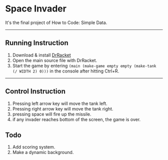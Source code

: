 <h1> Space Invader </h1>
It's the final project of How to Code: Simple Data.

---

## Running Instruction

1. Download & install [DrRacket](http://racket-lang.org/download/)
2. Open the main source file with DrRacket.
3. Start the game by entering ```(main (make-game empty empty (make-tank (/ WIDTH 2) 0)))``` in the console after hitting Ctrl+R.

---

## Control Instruction

1. Pressing left arrow key will move the tank left.
2. Pressing right arrow key will move the tank right.
3. pressing space will fire up the missile.
4. if any invader reaches bottom of the screen, the game is over.


## Todo

1. Add scoring system.
2. Make a dynamic background.
